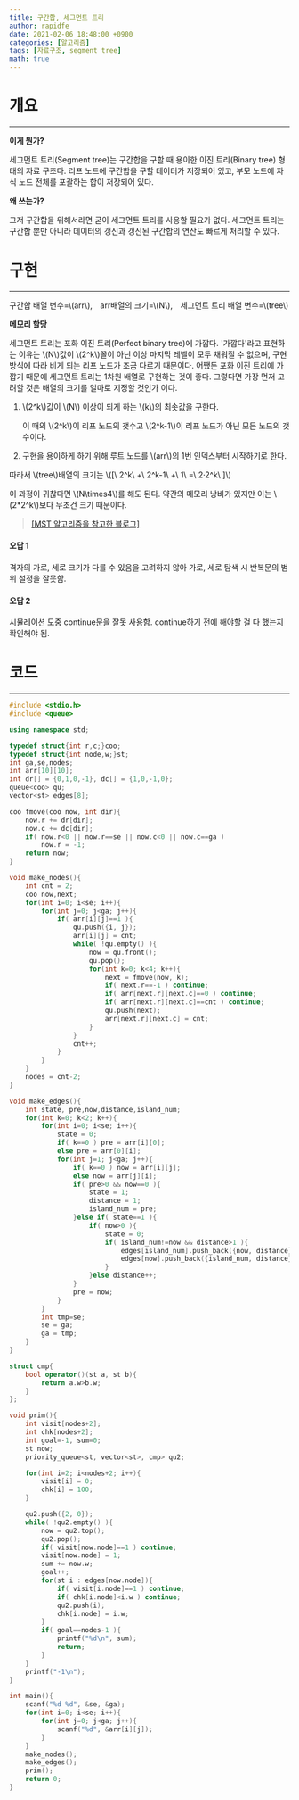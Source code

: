 ```yaml
---
title: 구간합, 세그먼트 트리
author: rapidfe
date: 2021-02-06 18:48:00 +0900
categories: [알고리즘]
tags: [자료구조, segment tree]
math: true
---
```


# **개요**

---

**이게 뭔가?**

세그먼트 트리(Segment tree)는 구간합을 구할 때 용이한 이진 트리(Binary tree) 형태의 자료 구조다. 리프 노드에 구간합을 구할 데이터가 저장되어 있고, 부모 노드에 자식 노드 전체를 포괄하는 합이 저장되어 있다.

**왜 쓰는가?**

그저 구간합을 위해서라면 굳이 세그먼트 트리를 사용할 필요가 없다. 세그먼트 트리는 구간합 뿐만 아니라 데이터의 갱신과 갱신된 구간합의 연산도 빠르게 처리할 수 있다.

# **구현**

---

구간합 배열 변수=\\(arr\\),　arr배열의 크기=\\(N\\),　세그먼트 트리 배열 변수=\\(tree\\)

**메모리 할당**

세그먼트 트리는 포화 이진 트리(Perfect binary tree)에 가깝다. '가깝다'라고 표현하는 이유는 \\(N\\)값이 \\(2^k\\)꼴이 아닌 이상 마지막 레벨이 모두 채워질 수 없으며, 구현 방식에 따라 비게 되는 리프 노드가 조금 다르기 때문이다. 어쨌든 포화 이진 트리에 가깝기 때문에 세그먼트 트리는 1차원 배열로 구현하는 것이 좋다. 그렇다면 가장 먼저 고려할 것은 배열의 크기를 얼마로 지정할 것인가 이다.

1. \\(2^k\\)값이 \\(N\\) 이상이 되게 하는 \\(k\\)의 최솟값을 구한다.

   이 때의 \\(2^k\\)이 리프 노드의 갯수고 \\(2^k-1\\)이 리프 노드가 아닌 모든 노드의 갯수이다.

2. 구현을 용이하게 하기 위해 루트 노드를 \\(arr\\)의 1번 인덱스부터 시작하기로 한다.

따라서 \\(tree\\)배열의 크기는 \\([\ 2^k\ +\ 2^k-1\ +\ 1\ =\ 2·2^k\ ]\\)

이 과정이 귀찮다면 \\(N\times4\\)를 해도 된다. 약간의 메모리 낭비가 있지만 이는 \\(2*2^k\\)보다 무조건 크기 때문이다.

> [[MST 알고리즘을 참고한 블로그]](https://gmlwjd9405.github.io/2018/08/28/algorithm-mst.html)

#### **오답 1**

격자의 가로, 세로 크기가 다를 수 있음을 고려하지 않아 가로, 세로 탐색 시 반복문의 범위 설정을 잘못함.

#### **오답 2**

시뮬레이션 도중 continue문을 잘못 사용함. continue하기 전에 해야할 걸 다 했는지 확인해야 됨.



# **코드**

---

```c++
#include <stdio.h>
#include <queue>

using namespace std;

typedef struct{int r,c;}coo;
typedef struct{int node,w;}st;
int ga,se,nodes;
int arr[10][10];
int dr[] = {0,1,0,-1}, dc[] = {1,0,-1,0};
queue<coo> qu;
vector<st> edges[8];

coo fmove(coo now, int dir){
    now.r += dr[dir];
    now.c += dc[dir];
    if( now.r<0 || now.r==se || now.c<0 || now.c==ga )
        now.r = -1;
    return now;
}

void make_nodes(){
    int cnt = 2;
    coo now,next;
    for(int i=0; i<se; i++){
        for(int j=0; j<ga; j++){
            if( arr[i][j]==1 ){
                qu.push({i, j});
                arr[i][j] = cnt;
                while( !qu.empty() ){
                    now = qu.front();
                    qu.pop();
                    for(int k=0; k<4; k++){
                        next = fmove(now, k);
                        if( next.r==-1 ) continue;
                        if( arr[next.r][next.c]==0 ) continue;
                        if( arr[next.r][next.c]==cnt ) continue;
                        qu.push(next);
                        arr[next.r][next.c] = cnt;
                    }
                }
                cnt++;
            }
        }
    }
    nodes = cnt-2;
}

void make_edges(){
    int state, pre,now,distance,island_num;
    for(int k=0; k<2; k++){
        for(int i=0; i<se; i++){
            state = 0;
            if( k==0 ) pre = arr[i][0];
            else pre = arr[0][i];
            for(int j=1; j<ga; j++){
                if( k==0 ) now = arr[i][j];
                else now = arr[j][i];
                if( pre>0 && now==0 ){
                    state = 1;
                    distance = 1;
                    island_num = pre;
                }else if( state==1 ){
                    if( now>0 ){
                        state = 0;
                        if( island_num!=now && distance>1 ){
                            edges[island_num].push_back({now, distance});
                            edges[now].push_back({island_num, distance});
                        }
                    }else distance++;
                }
                pre = now;
            }
        }
        int tmp=se;
        se = ga;
        ga = tmp;
    }
}

struct cmp{
    bool operator()(st a, st b){
        return a.w>b.w;
    }
};

void prim(){
    int visit[nodes+2];
    int chk[nodes+2];
    int goal=-1, sum=0;
    st now;
    priority_queue<st, vector<st>, cmp> qu2;

    for(int i=2; i<nodes+2; i++){
        visit[i] = 0;
        chk[i] = 100;
    }

    qu2.push({2, 0});
    while( !qu2.empty() ){
        now = qu2.top();
        qu2.pop();
        if( visit[now.node]==1 ) continue;
        visit[now.node] = 1;
        sum += now.w;
        goal++;
        for(st i : edges[now.node]){
            if( visit[i.node]==1 ) continue;
            if( chk[i.node]<i.w ) continue;
            qu2.push(i);
            chk[i.node] = i.w;
        }
        if( goal==nodes-1 ){
            printf("%d\n", sum);
            return;
        }
    }
    printf("-1\n");
}

int main(){
    scanf("%d %d", &se, &ga);
    for(int i=0; i<se; i++){
        for(int j=0; j<ga; j++){
            scanf("%d", &arr[i][j]);
        }
    }
    make_nodes();
    make_edges();
    prim();
    return 0;
}
```

